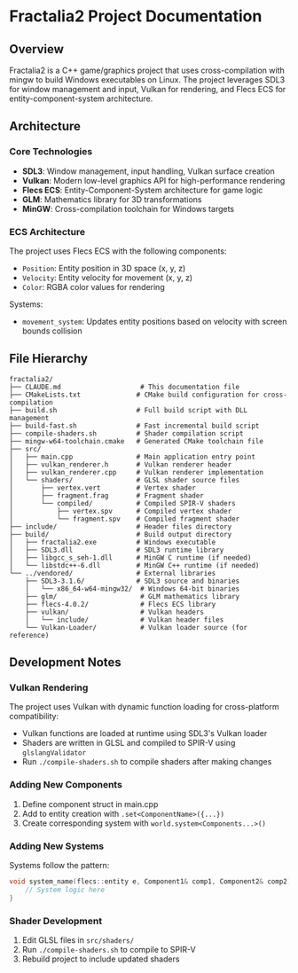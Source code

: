 # Fractalia2 Project Documentation

## Overview
Fractalia2 is a C++ game/graphics project that uses cross-compilation with mingw to build Windows executables on Linux. The project leverages SDL3 for window management and input, Vulkan for rendering, and Flecs ECS for entity-component-system architecture.

## Architecture

### Core Technologies
- **SDL3**: Window management, input handling, Vulkan surface creation
- **Vulkan**: Modern low-level graphics API for high-performance rendering
- **Flecs ECS**: Entity-Component-System architecture for game logic
- **GLM**: Mathematics library for 3D transformations
- **MinGW**: Cross-compilation toolchain for Windows targets

### ECS Architecture
The project uses Flecs ECS with the following components:
- `Position`: Entity position in 3D space (x, y, z)
- `Velocity`: Entity velocity for movement (x, y, z)
- `Color`: RGBA color values for rendering

Systems:
- `movement_system`: Updates entity positions based on velocity with screen bounds collision

## File Hierarchy

```
fractalia2/
├── CLAUDE.md                    # This documentation file
├── CMakeLists.txt              # CMake build configuration for cross-compilation
├── build.sh                    # Full build script with DLL management 
├── build-fast.sh               # Fast incremental build script
├── compile-shaders.sh          # Shader compilation script
├── mingw-w64-toolchain.cmake   # Generated CMake toolchain file
├── src/
│   ├── main.cpp                # Main application entry point
│   ├── vulkan_renderer.h       # Vulkan renderer header
│   ├── vulkan_renderer.cpp     # Vulkan renderer implementation
│   └── shaders/                # GLSL shader source files
│       ├── vertex.vert         # Vertex shader
│       ├── fragment.frag       # Fragment shader
│       └── compiled/           # Compiled SPIR-V shaders
│           ├── vertex.spv      # Compiled vertex shader
│           └── fragment.spv    # Compiled fragment shader
├── include/                    # Header files directory
├── build/                      # Build output directory
│   ├── fractalia2.exe          # Windows executable
│   ├── SDL3.dll                # SDL3 runtime library
│   ├── libgcc_s_seh-1.dll      # MinGW C runtime (if needed)
│   └── libstdc++-6.dll         # MinGW C++ runtime (if needed)
└── ../vendored/                # External libraries
    ├── SDL3-3.1.6/             # SDL3 source and binaries
    │   └── x86_64-w64-mingw32/  # Windows 64-bit binaries
    ├── glm/                     # GLM mathematics library
    ├── flecs-4.0.2/             # Flecs ECS library
    ├── vulkan/                  # Vulkan headers
    │   └── include/             # Vulkan header files
    └── Vulkan-Loader/           # Vulkan loader source (for reference)
```


## Development Notes

### Vulkan Rendering
The project uses Vulkan with dynamic function loading for cross-platform compatibility:
- Vulkan functions are loaded at runtime using SDL3's Vulkan loader
- Shaders are written in GLSL and compiled to SPIR-V using `glslangValidator`
- Run `./compile-shaders.sh` to compile shaders after making changes

### Adding New Components
1. Define component struct in main.cpp
2. Add to entity creation with `.set<ComponentName>({...})`
3. Create corresponding system with `world.system<Components...>()`

### Adding New Systems
Systems follow the pattern:
```cpp
void system_name(flecs::entity e, Component1& comp1, Component2& comp2) {
    // System logic here
}
```

### Shader Development
1. Edit GLSL files in `src/shaders/`
2. Run `./compile-shaders.sh` to compile to SPIR-V
3. Rebuild project to include updated shaders